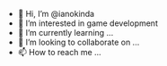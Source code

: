 - 👋 Hi, I’m @ianokinda
- 👀 I’m interested in game development
- 🌱 I’m currently learning ...
- 💞️ I’m looking to collaborate on ...
- 📫 How to reach me ...

<!---
ianokinda/ianokinda is a ✨ special ✨ repository because its `README.md` (this file) appears on your GitHub profile.
You can click the Preview link to take a look at your changes.
--->
